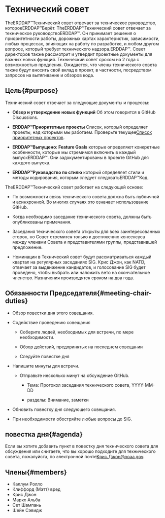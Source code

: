 # Технический совет

TheERDDAP™Технический совет отвечает за техническое руководство, котороеERDDAP™Берёт. TheERDDAP™Технический совет отвечает за техническое руководствоERDDAP™. Он принимает решения о приоритетности работы, дорожных картах характеристик, зависимости, любых процессах, влияющих на работу по разработке, и любом другом вопросе, который требует технического надзора.ERDDAP™. Совет директоров также рассмотрит и утвердит проектные документы для важных новых функций. Технический совет сроком на 2 года с возможностью продления. Ожидается, что члены технического совета также будут вносить свой вклад в проект, в частности, посредством запросов на вытягивание и обзоров кода.

## Цель{#purpose} 

Технический совет отвечает за следующие документы и процессы:

*  **Обзор и утверждение новых функций** Об этом говорится в GitHub Discussions.

*  **ERDDAP™Приоритетные проекты** Список, который определяет проекты, над которыми мы работаем. Проверьте текущее[Список приоритетных проектов](https://github.com/ERDDAP/erddap/issues/158).

*  **ERDDAP™Выпущено: Feature Goals** которые определяют конкретные особенности, которые мы стремимся включить в каждый выпускERDDAP™. Они задокументированы в проекте GitHub для каждого выпуска.

*  **ERDDAP™Руководство по стилю** который определяет стили и методы кодирования, которым следует следоватьERDDAP™Код.

TheERDDAP™Технический совет работает на следующей основе:

* По возможности связь технического совета должна быть публичной и асинхронной. Во многих случаях это означает использование GitHub.

* Когда необходимо заседание технического совета, должны быть опубликованы примечания.

* Заседания технического совета открыты для всех заинтересованных сторон, но Совет стремится только к достижению консенсуса между членами Совета и представителями группы, представившей предложение.

* Номинации в Технический совет будут рассматриваться каждый квартал на регулярных заседаниях SIG. Крис Джон, как NATD, отвечает за выдвижение кандидатов, и голосование SIG будет проведено, чтобы выбрать или наложить вето на окончательное членство. Назначения производятся сроком на два года.

## Обязанности Председателя{#meeting-chair-duties} 

- Обзор повестки дня этого совещания.

- Содействие проведению совещания

  - Соберите людей, необходимых для встречи, по мере необходимости.

  - Обзор действий, предпринятых на последнем совещании

  - Следуйте повестке дня

- Напишите минуты для встречи.

  - Отправьте несколько минут на обсуждение GitHub.

    - Тема: Протокол заседания технического совета, YYYY-MM-DD

    - разделы: Внимание, заметки

- Обновить повестку дня следующего совещания.

- При необходимости обостряйте любые вопросы до SIG.

## повестка дня{#agenda} 

Если вы хотите добавить пункт в повестку дня технического совета для обсуждения или считаете, что вы хорошо подходите для технического совета, пожалуйста, по электронной почте[Крис.Джон@noaa.gov](mailto:chris.john@noaa.gov).

## Члены{#members} 

* Каллум Ролло
* Клиффорд (Мэтт) вред
* Крис Джон
* Марко Альба
* Сет Шампань
* Шейн Сэвидж
